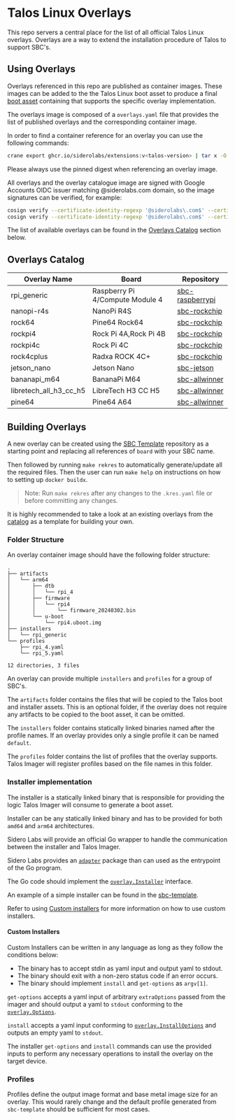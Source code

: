 # Talos Linux Overlays

This repo servers a central place for the list of all official Talos Linux overlays.
Overlays are a way to extend the installation procedure of Talos to support SBC's.

## Using Overlays

Overlays referenced in this repo are published as container images.
These images can be added to the the Talos Linux boot asset to produce a final [boot asset](https://www.talos.dev/latest/talos-guides/install/boot-assets/) containing that supports the specific overlay implementation.

The overlays image is composed of a `overlays.yaml` file that provides the list of published overlays and the corresponding container image.

In order to find a container reference for an overlay you can use the following commands:

```bash
crane export ghcr.io/siderolabs/extensions:v<talos-version> | tar x -O overlays.yaml | yq '.overlays[] | select(.name == "<overlay-name>") | .image + "@" + .digest'
```

Please always use the pinned digest when referencing an overlay image.

All overlays and the overlay catalogue image are signed with Google Accounts OIDC issuer matching @siderolabs.com domain, so the image signatures can be verified, for example:

```bash
cosign verify --certificate-identity-regexp '@siderolabs\.com$' --certificate-oidc-issuer https://accounts.google.com ghcr.io/siderolabs/overlays:v1.7.0
cosign verify --certificate-identity-regexp '@siderolabs\.com$' --certificate-oidc-issuer https://accounts.google.com ghcr.io/siderolabs/sbc-raspberry-pi:v0.1.0
```

The list of available overlays can be found in the [Overlays Catalog](#overlays-catalog) section below.

## Overlays Catalog

| Overlay Name           | Board                           | Repository                                                       |
| ---------------------- | ------------------------------- | ---------------------------------------------------------------- |
| rpi_generic            | Raspberry Pi 4/Compute Module 4 | [sbc-raspberrypi](https://github.com/siderolabs/sbc-raspberrypi) |
| nanopi-r4s             | NanoPi R4S                      | [sbc-rockchip](https://github.com/siderolabs/sbc-rockchip)       |
| rock64                 | Pine64 Rock64                   | [sbc-rockchip](https://github.com/siderolabs/sbc-rockchip)       |
| rockpi4                | Rock Pi 4A,Rock Pi 4B           | [sbc-rockchip](https://github.com/siderolabs/sbc-rockchip)       |
| rockpi4c               | Rock Pi 4C                      | [sbc-rockchip](https://github.com/siderolabs/sbc-rockchip)       |
| rock4cplus             | Radxa ROCK 4C+                  | [sbc-rockchip](https://github.com/siderolabs/sbc-rockchip)       |
| jetson_nano            | Jetson Nano                     | [sbc-jetson](https://github.com/siderolabs/sbc-jetson)           |
| bananapi_m64           | BananaPi M64                    | [sbc-allwinner](https://github.com/siderolabs/sbc-allwinner)     |
| libretech_all_h3_cc_h5 | LibreTech H3 CC H5              | [sbc-allwinner](https://github.com/siderolabs/sbc-allwinner)     |
| pine64                 | Pine64 A64                      | [sbc-allwinner](https://github.com/siderolabs/sbc-allwinner)     |

## Building Overlays

A new overlay can be created using the [SBC Template](https://github.com/siderolabs/sbc-template) repository as a starting point and
replacing all references of `board` with  your SBC name.

Then followed by running `make rekres` to automatically generate/update all the required files.
Then the user can run `make help` on instructions on how to setting up `docker buildx`.

> Note: Run `make rekres` after any changes to the `.kres.yaml` file or before committing any changes.

It is highly recommended to take a look at an existing overlays from the [catalog](#overlays-catalog) as a template for building your own.


### Folder Structure

An overlay container image should have the following folder structure:

```text
.
├── artifacts
│   └── arm64
│       ├── dtb
│       │   └── rpi_4
│       ├── firmware
│       │   └── rpi4
│       │       └── firmware_20240302.bin
│       └── u-boot
│           └── rpi4.uboot.img
├── installers
│   └── rpi_generic
└── profiles
    ├── rpi_4.yaml
    └── rpi_5.yaml

12 directories, 3 files
```

An overlay can provide multiple `installers` and `profiles` for a group of SBC's.

The `artifacts` folder contains the files that will be copied to the Talos boot and installer assets.
This is an optional folder, if the overlay does not require any artifacts to be copied to the boot asset, it can be omitted.

The `installers` folder contains statically linked binaries named after the profile names.
If an overlay provides only a single profile it can be named `default`.

The `profiles` folder contains the list of profiles that the overlay supports.
Talos Imager will register profiles based on the file names in this folder.

### Installer implementation

The installer is a statically linked binary that is responsible for providing the logic Talos Imager will consume to generate a boot asset.

Installer can be any statically linked binary and has to be provided for both `amd64` and `arm64` architectures.

Sidero Labs will provide an official Go wrapper to handle the communication between the installer and Talos Imager.

Sidero Labs provides an [`adapter`](https://pkg.go.dev/github.com/siderolabs/talos/pkg/machinery/overlay/adapter#Execute) package than can used as the entrypoint of the Go program.

The Go code should implement the [`overlay.Installer`](https://pkg.go.dev/github.com/siderolabs/talos/pkg/machinery/overlay#Installer) interface.

An example of a simple installer can be found in the [sbc-template](https://github.com/siderolabs/sbc-template/blob/main/installers/board/src/main.go).

Refer to using [Custom installers](#custom-installers) for more information on how to use custom installers.

#### Custom Installers

Custom Installers can be written in any language as long as they follow the conditions below:

* The binary has to accept stdin as yaml input and output yaml to stdout.
* The binary should exit with a non-zero status code if an error occurs.
* The binary should implement `install` and `get-options` as `argv[1]`.

`get-options` accepts a yaml input of arbitrary `extraOptions` passed from the imager and should output a yaml to `stdout` conforming to the [`overlay.Options`](https://pkg.go.dev/github.com/siderolabs/talos/pkg/machinery/overlay#Options).

`install` accepts a yaml input conforming to [`overlay.InstallOptions`](https://pkg.go.dev/github.com/siderolabs/talos/pkg/machinery/overlay#InstallOptions) and outputs an empty yaml to `stdout`.

The installer `get-options` and `install` commands can use the provided inputs to perform any necessary operations to install the overlay on the target device.

### Profiles

Profiles define the output image format and base metal image size for an overlay.
This would rarely change and the default profile generated from `sbc-template` should be sufficient for most cases.
